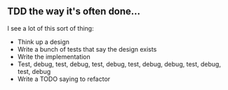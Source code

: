 ##  TDD the way it's often done...

I see a lot of this sort of thing:
* Think up a design
* Write a bunch of tests that say the design exists
* Write the implementation
* Test, debug, test, debug, test, debug, test, debug, debug, test, debug, test, debug <!-- .element: style="white-space: nowrap" -->
*  Write a TODO saying to refactor